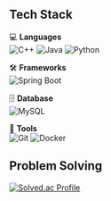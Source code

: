 <!--
## 👋

**agree0002/agree0002** is a ✨ _special_ ✨ repository because its `README.md` (this file) appears on your GitHub profile.

Here are some ideas to get you started:

- 🔭 I’m currently working on ...
- 🌱 I’m currently learning ...
- 👯 I’m looking to collaborate on ...
- 🤔 I’m looking for help with ...
- 💬 Ask me about ...
- 📫 How to reach me: ...
- 😄 Pronouns: ...
- ⚡ Fun fact: ...
-->

## Tech Stack

💻 **Languages**  
![C++](https://img.shields.io/badge/C++-00599C?style=flat&logo=c%2B%2B&logoColor=white) 
![Java](https://img.shields.io/badge/Java-000000?style=flat&logo=OpenJDK&logoColor=white) 
![Python](https://img.shields.io/badge/Python-3776AB?style=flat&logo=python&logoColor=white)  

🛠️ **Frameworks**  
![Spring Boot](https://img.shields.io/badge/Spring%20Boot-6DB33F?style=flat&logo=springboot&logoColor=white)

🗄️ **Database**  
![MySQL](https://img.shields.io/badge/MySQL-4479A1?style=flat&logo=mysql&logoColor=white)  

🔧 **Tools**  
![Git](https://img.shields.io/badge/Git-F05032?style=flat&logo=git&logoColor=white) 
![Docker](https://img.shields.io/badge/Docker-2496ED?style=flat&logo=docker&logoColor=white) 

## Problem Solving
[![Solved.ac Profile](http://mazassumnida.wtf/api/v2/generate_badge?boj=running02)](https://solved.ac/running02/)
